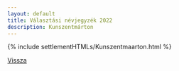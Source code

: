 ```yaml
---
layout: default
title: Választási névjegyzék 2022
description: Kunszentmárton
---
```


{% include settlementHTMLs/Kunszentmaarton.html %}

[Vissza](./)